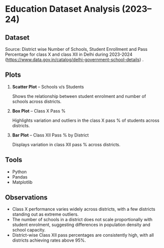 # Education Dataset Analysis (2023–24)

## Dataset
Source: District wise Number of Schools, Student Enrollment and Pass Percentage for class X and class XII in Delhi during 2023-2024 (https://www.data.gov.in/catalog/delhi-government-school-details) .

## Plots
1. **Scatter Plot** – Schools v/s Students  

   Shows the relationship between student enrolment and number of schools across districts.  
   
2. **Box Plot** – Class X Pass %

   Highlights variation and outliers in the class X pass % of students across districts.  

3. **Bar Plot** – Class XII Pass % by District

   Displays variation in class XII pass % across districts.

## Tools
- Python
- Pandas
- Matplotlib

## Observations
- Class X performance varies widely across districts, with a few districts standing out as extreme outliers.
- The number of schools in a district does not scale proportionally with student enrolment, suggesting differences in population density and school capacity.
- District-wise Class XII pass percentages are consistently high, with all districts achieving rates above 95%.
